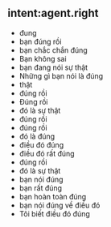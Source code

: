 ## intent:agent.right
- đung
- bạn đúng rồi
- bạn chắc chắn đúng
- Bạn không sai
- bạn đang nói sự thật
- Những gì bạn nói là đúng
- thật
- đúng rồi
- Đúng rồi
- đó là sự thật
- đúng rồi
- đúng rồi
- đó là đúng
- điều đó đúng
- điều đó rất đúng
- đúng rồi
- đó là sự thật
- bạn nói đúng
- bạn rất đúng
- bạn hoàn toàn đúng
- bạn nói đúng về điều đó
- Tôi biết điều đó đúng
